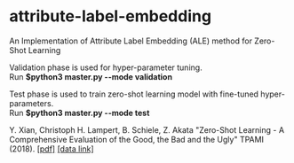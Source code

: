 # attribute-label-embedding
An Implementation of Attribute Label Embedding (ALE) method for Zero-Shot Learning

Validation phase is used for hyper-parameter tuning.   
Run **$python3 master.py --mode validation**

Test phase is used to train zero-shot learning model with fine-tuned hyper-parameters.   
Run **$python3 master.py --mode test**
   
Y. Xian, Christoph H. Lampert, B. Schiele, Z. Akata "Zero-Shot Learning - A Comprehensive Evaluation of the Good, the Bad and the Ugly" TPAMI (2018). [[pdf]](https://arxiv.org/pdf/1707.00600.pdf) [[data link]](https://www.mpi-inf.mpg.de/departments/computer-vision-and-multimodal-computing/research/zero-shot-learning/zero-shot-learning-the-good-the-bad-and-the-ugly/)
